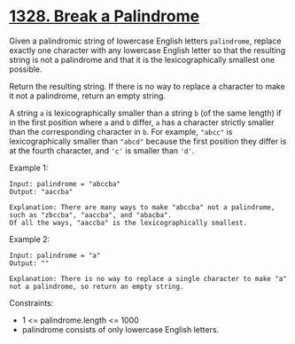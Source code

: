 # [1328. Break a Palindrome](https://leetcode.com/problems/break-a-palindrome/description/)

Given a palindromic string of lowercase English letters `palindrome`, replace exactly one character with any lowercase English letter so that the resulting string is not a palindrome and that it is the lexicographically smallest one possible.

Return the resulting string. If there is no way to replace a character to make it not a palindrome, return an empty string.

A string `a` is lexicographically smaller than a string `b` (of the same length) if in the first position where `a` and `b` differ, `a` has a character strictly smaller than the corresponding character in `b`. For example, `"abcc"` is lexicographically smaller than `"abcd"` because the first position they differ is at the fourth character, and `'c'` is smaller than `'d'`.

 

Example 1:

    Input: palindrome = "abccba"
    Output: "aaccba"

    Explanation: There are many ways to make "abccba" not a palindrome, such as "zbccba", "aaccba", and "abacba".
    Of all the ways, "aaccba" is the lexicographically smallest.

Example 2:

    Input: palindrome = "a"
    Output: ""

    Explanation: There is no way to replace a single character to make "a" not a palindrome, so return an empty string.
 

Constraints:

* 1 <= palindrome.length <= 1000
* palindrome consists of only lowercase English letters.